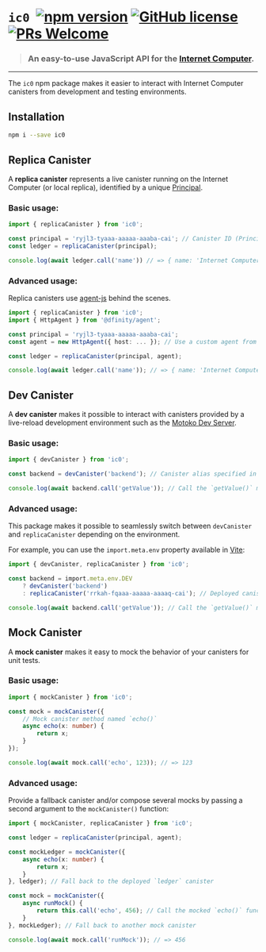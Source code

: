 
# `ic0` &nbsp;[![npm version](https://img.shields.io/npm/v/ic0.svg?logo=npm)](https://www.npmjs.com/package/ic0) [![GitHub license](https://img.shields.io/badge/license-Apache%202.0-blue.svg)](https://opensource.org/licenses/Apache-2.0) [![PRs Welcome](https://img.shields.io/badge/PRs-welcome-brightgreen.svg)](https://github.com/dfinity/ic0/issues)

> ### An easy-to-use JavaScript API for the [Internet Computer](https://internetcomputer.org/).

---

The `ic0` npm package makes it easier to interact with Internet Computer canisters
from development and testing environments. 

## Installation

```sh
npm i --save ic0
```

## Replica Canister

A **replica canister** represents a live canister running on the Internet Computer (or local replica), identified by a unique
[Principal](https://medium.com/dfinity/internet-computer-basics-part-1-principals-and-identities-215e8f239da4). 

### Basic usage:

```ts
import { replicaCanister } from 'ic0';

const principal = 'ryjl3-tyaaa-aaaaa-aaaba-cai'; // Canister ID (Principal)
const ledger = replicaCanister(principal);

console.log(await ledger.call('name')) // => { name: 'Internet Computer' }
```

### Advanced usage:

Replica canisters use [agent-js](https://github.com/dfinity/agent-js) behind the scenes. 

```ts
import { replicaCanister } from 'ic0';
import { HttpAgent } from '@dfinity/agent';

const principal = 'ryjl3-tyaaa-aaaaa-aaaba-cai';
const agent = new HttpAgent({ host: ... }); // Use a custom agent from `agent-js`

const ledger = replicaCanister(principal, agent);

console.log(await ledger.call('name')); // => { name: 'Internet Computer' }
```

## Dev Canister

A **dev canister** makes it possible to interact with canisters provided by a live-reload development environment
such as the [Motoko Dev Server](https://github.com/dfinity/motoko-dev-server).

### Basic usage:

```ts
import { devCanister } from 'ic0';

const backend = devCanister('backend'); // Canister alias specified in your `dfx.json` file

console.log(await backend.call('getValue')); // Call the `getValue()` method on your `backend` canister
```

### Advanced usage:

This package makes it possible to seamlessly switch between `devCanister` and `replicaCanister` depending on the environment.

For example, you can use the `import.meta.env` property available in [Vite](https://vitejs.dev/):

```ts
import { devCanister, replicaCanister } from 'ic0';

const backend = import.meta.env.DEV
    ? devCanister('backend')
    : replicaCanister('rrkah-fqaaa-aaaaa-aaaaq-cai'); // Deployed canister Principal

console.log(await backend.call('getValue')); // Call the `getValue()` method on the deployed canister when in production
```

## Mock Canister

A **mock canister** makes it easy to mock the behavior of your canisters for unit tests. 

### Basic usage:

```ts
import { mockCanister } from 'ic0';

const mock = mockCanister({
    // Mock canister method named `echo()`
    async echo(x: number) {
        return x;
    }
});

console.log(await mock.call('echo', 123)); // => 123
```

### Advanced usage:

Provide a fallback canister and/or compose several mocks by passing a second argument to the `mockCanister()` function:

```ts
import { mockCanister, replicaCanister } from 'ic0';

const ledger = replicaCanister(principal, agent);

const mockLedger = mockCanister({
    async echo(x: number) {
        return x;
    }
}, ledger); // Fall back to the deployed `ledger` canister

const mock = mockCanister({
    async runMock() {
        return this.call('echo', 456); // Call the mocked `echo()` function
    }
}, mockLedger); // Fall back to another mock canister

console.log(await mock.call('runMock')); // => 456
```

